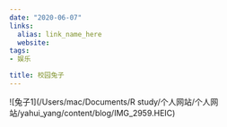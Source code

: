 ```yaml
---
date: "2020-06-07"
links:
  alias: link_name_here
  website: 
tags:
- 娱乐

title: 校园兔子
---
```

![兔子1](/Users/mac/Documents/R study/个人网站/个人网站/yahui_yang/content/blog/IMG_2959.HEIC)
